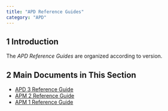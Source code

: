 ```yaml
---
title: "APD Reference Guides"
category: "APD"
---
```


## 1 Introduction

The *APD Reference Guides* are organized according to version.

## 2 Main Documents in This Section

* [APD 3 Reference Guide](rg-three-apd)
* [APM 2 Reference Guide](rg-two-apm)
* [APM 1 Reference Guide](rg-one-apm)

